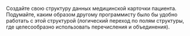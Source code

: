 Создайте свою структуру данных медицинской карточки пациента. Подумайте, каким образом
другому программисту было бы удобно работать с этой структурой (логический переход по полям
структуры, где целесообразно использовать перечисления и объединения).
